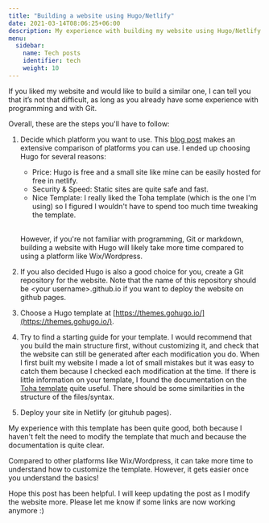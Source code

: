 ```yaml
---
title: "Building a website using Hugo/Netlify"
date: 2021-03-14T08:06:25+06:00
description: My experience with building my website using Hugo/Netlify
menu:
  sidebar:
    name: Tech posts
    identifier: tech
    weight: 10
---
```


If you liked my website and would like to build a similar one, I can tell you that it’s not that difficult, as long as you already have some experience with programming and with Git.

Overall, these are the steps you'll have to follow:
1. Decide which platform you want to use. This [blog post](https://www.techighness.com/post/why-i-chose-hugo-framework-for-my-first-blog/) makes an extensive comparison of platforms you can use. I ended up choosing Hugo for several reasons:
	- Price: Hugo is free and a small site like mine can be easily hosted for free in netlify. 
	- Security & Speed: Static sites are quite safe and fast.
	- Nice Template: I really liked the Toha template (which is the one I'm using) so I figured I wouldn't have to spend too much time tweaking the template.
	 
	\
	However, if you're not familiar with programming, Git or markdown, building a website with Hugo will likely take more time compared to using a platform like Wix/Wordpress.  

2) If you also decided Hugo is also a good choice for you, create a Git repository for the website. Note that the name of this repository should be \<your username\>.github.io if you want to deploy the website on github pages.

3) Choose a Hugo template at [https://themes.gohugo.io/](https://themes.gohugo.io/).

4) Try to find a starting guide for your template. I would recommend that you build the main structure first, without customizing it, and check that the website can still be generated after each modification you do. When I first built my website I made a lot of small mistakes but it was easy to catch them because I checked each modification at the time. If there is little information on your template, I found the documentation on the [Toha template](https://toha-guides.netlify.app/posts/) quite useful. There should be some similarities in the structure of the files/syntax. 

5) Deploy your site in Netlify (or gituhub pages).

My experience with this template has been quite good, both because I haven't felt the need to modify the template that much and because the documentation is quite clear. 

Compared to other platforms like Wix/Wordpress, it can take more time to understand how to customize the template. However, it gets easier once you understand the basics!

Hope this post has been helpful. I will keep updating the post as I modify the website more. Please let me know if some links are now working anymore :) 